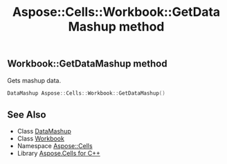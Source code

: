 ﻿---
title: Aspose::Cells::Workbook::GetDataMashup method
linktitle: GetDataMashup
second_title: Aspose.Cells for C++ API Reference
description: 'Aspose::Cells::Workbook::GetDataMashup method. Gets mashup data in C++.'
type: docs
weight: 6400
url: /cpp/aspose.cells/workbook/getdatamashup/
---
## Workbook::GetDataMashup method


Gets mashup data.

```cpp
DataMashup Aspose::Cells::Workbook::GetDataMashup()
```

## See Also

* Class [DataMashup](../../../aspose.cells.querytables/datamashup/)
* Class [Workbook](../)
* Namespace [Aspose::Cells](../../)
* Library [Aspose.Cells for C++](../../../)
